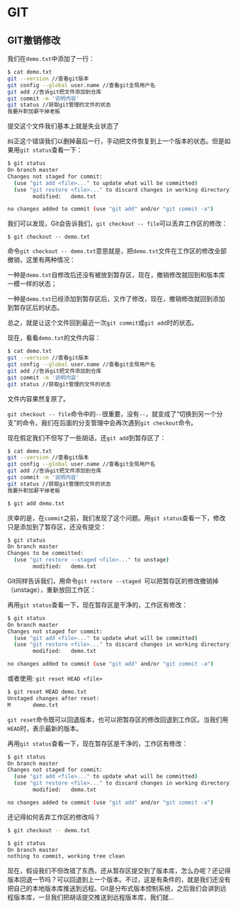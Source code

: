 # GIT

## GIT撤销修改

我们在`demo.txt`中添加了一行：

```bash
$ cat demo.txt
git --version //查看git版本
git config --global user.name //查看git全局用户名
git add //告诉git把文件添加到仓库
git commit -m '说明内容'
git status //获取git管理的文件的状态
我要升职加薪干掉老板
```

提交这个文件我们基本上就是失业状态了

纠正这个错误我们以删掉最后一行，手动把文件恢复到上一个版本的状态。但是如果用`git status`查看一下：

```bash
$ git status
On branch master
Changes not staged for commit:
  (use "git add <file>..." to update what will be committed)
  (use "git restore <file>..." to discard changes in working directory)
        modified:   demo.txt

no changes added to commit (use "git add" and/or "git commit -a")
```

我们可以发现，Git会告诉我们，`git checkout -- file`可以丢弃工作区的修改：

```
$ git checkout -- demo.txt
```

命令`git checkout -- demo.txt`意思就是，把`demo.txt`文件在工作区的修改全部撤销，这里有两种情况：

一种是`demo.txt`自修改后还没有被放到暂存区，现在，撤销修改就回到和版本库一模一样的状态；

一种是`demo.txt`已经添加到暂存区后，又作了修改，现在，撤销修改就回到添加到暂存区后的状态。

总之，就是让这个文件回到最近一次`git commit`或`git add`时的状态。

现在，看看`demo.txt`的文件内容：

```bash
$ cat demo.txt
git --version //查看git版本
git config --global user.name //查看git全局用户名
git add //告诉git把文件添加到仓库
git commit -m '说明内容'
git status //获取git管理的文件的状态
```

文件内容果然复原了。

`git checkout -- file`命令中的`--`很重要，没有`--`，就变成了“切换到另一个分支”的命令，我们在后面的分支管理中会再次遇到`git checkout`命令。

现在假定我们不但写了一些胡话，还`git add`到暂存区了：

```bash
$ cat demo.txt
git --version //查看git版本
git config --global user.name //查看git全局用户名
git add //告诉git把文件添加到仓库
git commit -m '说明内容'
git status //获取git管理的文件的状态
我要升职加薪干掉老板

$ git add demo.txt
```

庆幸的是，在`commit`之前，我们发现了这个问题。用`git status`查看一下，修改只是添加到了暂存区，还没有提交：

```bash
$ git status
On branch master
Changes to be committed:
  (use "git restore --staged <file>..." to unstage)
        modified:   demo.txt
```

Git同样告诉我们，用命令`git restore --staged `可以把暂存区的修改撤销掉（unstage），重新放回工作区：

再用`git status`查看一下，现在暂存区是干净的，工作区有修改：

```bash
$ git status
On branch master
Changes not staged for commit:
  (use "git add <file>..." to update what will be committed)
  (use "git restore <file>..." to discard changes in working directory)
        modified:   demo.txt

no changes added to commit (use "git add" and/or "git commit -a")
```

或者使用: `git reset HEAD <file>`

```bash
$ git reset HEAD demo.txt
Unstaged changes after reset:
M       demo.txt
```

`git reset`命令既可以回退版本，也可以把暂存区的修改回退到工作区。当我们用`HEAD`时，表示最新的版本。

再用`git status`查看一下，现在暂存区是干净的，工作区有修改：

```bash
$ git status
On branch master
Changes not staged for commit:
  (use "git add <file>..." to update what will be committed)
  (use "git restore <file>..." to discard changes in working directory)
        modified:   demo.txt

no changes added to commit (use "git add" and/or "git commit -a")
```

还记得如何丢弃工作区的修改吗？

```bash
$ git checkout -- demo.txt

$ git status
On branch master
nothing to commit, working tree clean
```

现在，假设我们不但改错了东西，还从暂存区提交到了版本库，怎么办呢？还记得版本回退一节吗？可以回退到上一个版本。不过，这是有条件的，就是我们还没有把自己的本地版本库推送到远程。Git是分布式版本控制系统，之后我们会讲到远程版本库，一旦我们把胡话提交推送到远程版本库，我们就...

